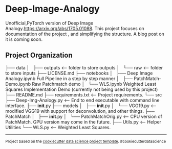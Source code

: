 Deep-Image-Analogy
==============================

Unofficial,PyTorch version of Deep Image Analogy.https://arxiv.org/abs/1705.01088. This project focuses on documentation of the project , and simplifying the structure. A blog post on it is coming soon. 


Project Organization
------------
├── data
│   ├── outputs <-- folder to store outputs
│   └── raw <-- folder to store inputs
├── LICENSE.md
├── notebooks
│   ├── Deep Image Analogy.ipynb Full Pipeline in a step by step manner
│   ├── PatchMatch-Demo.ipynb Raw Patchmatch demo
│   └── WLS.ipynb Weighted Least Squares Implementation Demo (currently not being used by this project)
├── README.md 
├── requirements.txt <-- Project requirements. 
└── src
    ├── Deep-Img-Analogy.py <-- End to end executable with command line interface. 
    ├── __init__.py
    ├── models
    │   ├── __init__.py
    │   └── VGG19.py <-- modified VGG19 with support for deconvolution, and other things. 
    ├── PatchMatch
    │   ├── __init__.py
    │   └── PatchMatchOrig.py <-- CPU version of PatchMatch. GPU version may come in the future.
    ├── Utils.py <-- Helper Utilities
    └── WLS.py <-- Weighted Least Squares.
 

--------

<p><small>Project based on the <a target="_blank" href="https://drivendata.github.io/cookiecutter-data-science/">cookiecutter data science project template</a>. #cookiecutterdatascience</small></p>

